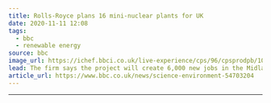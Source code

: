 ```yaml
---
title: Rolls-Royce plans 16 mini-nuclear plants for UK
date: 2020-11-11 12:08
tags: 
  - bbc
  - renewable energy
source: bbc
image_url: https://ichef.bbci.co.uk/live-experience/cps/96/cpsprodpb/10F19/production/_112910496_justinrowlatt.jpg
lead: The firm says the project will create 6,000 new jobs in the Midlands and the North of England
article_url: https://www.bbc.co.uk/news/science-environment-54703204
---
```


---
